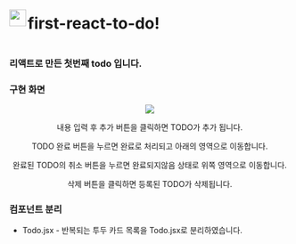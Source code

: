 <div style="display:flex; align-items: center;">
<img src="https://user-images.githubusercontent.com/58963027/232326249-c3dc4e87-a8e2-4dd8-84bc-a42e82e556d0.png" align="left" width="30px"/>
<h1>first-react-to-do!</h1></div>
<h3>리액트로 만든 첫번째 todo 입니다.</h3>
<h3>구현 화면</h3>
<p align="center"><img src="https://user-images.githubusercontent.com/58963027/232555325-0cbaba1a-d6e5-4828-bbc0-6b1f1469e7ee.gif"></p>
<p align="center">내용 입력 후 추가 버튼을 클릭하면 TODO가 추가 됩니다.</p>
<p align="center">TODO 완료 버튼을 누르면 완료로 처리되고 아래의 영역으로 이동합니다.</p>
<p align="center">완료된 TODO의 취소 버튼을 누르면 완료되지않음 상태로 위쪽 영역으로 이동합니다.</p>
<p align="center">삭제 버튼을 클릭하면 등록된 TODO가 삭제됩니다.</p>
</div>

<h3>컴포넌트 분리</h3>
<ul>
<li>Todo.jsx - 반복되는 투두 카드 목록을 Todo.jsx로 분리하였습니다.</li>
</ul>
